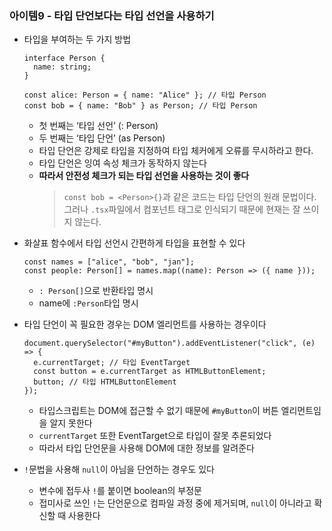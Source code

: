 ### 아이템9 - 타입 단언보다는 타입 선언을 사용하기

- 타입을 부여하는 두 가지 방법

  ```tsx
  interface Person {
    name: string;
  }

  const alice: Person = { name: "Alice" }; // 타입 Person
  const bob = { name: "Bob" } as Person; // 타입 Person
  ```

  - 첫 번째는 ‘타입 선언’ (: Person)
  - 두 번째는 ‘타입 단언’ (as Person)
  - 타입 단언은 강제로 타입을 지정하여 타입 체커에게 오류를 무시하라고 한다.
  - 타입 단언은 잉여 속성 체크가 동작하지 않는다
  - **따라서 안전성 체크가 되는 타입 선언을 사용하는 것이 좋다**
    > `const bob = <Person>{}`과 같은 코드는 타입 단언의 원래 문법이다. 그러나 `.tsx`파일에서 컴포넌트 태그로 인식되기 때문에 현재는 잘 쓰이지 않는다.

- 화살표 함수에서 타입 선언시 간편하게 타입을 표현할 수 있다
  ```tsx
  const names = ["alice", "bob", "jan"];
  const people: Person[] = names.map((name): Person => ({ name }));
  ```
  - `: Person[]`으로 반환타입 명시
  - name에 `:Person`타입 명시
- 타입 단언이 꼭 필요한 경우는 DOM 엘리먼트를 사용하는 경우이다
  ```tsx
  document.querySelector("#myButton").addEventListener("click", (e) => {
    e.currentTarget; // 타입 EventTarget
    const button = e.currentTarget as HTMLButtonElement;
    button; // 타입 HTMLButtonElement
  });
  ```
  - 타입스크립트는 DOM에 접근할 수 없기 때문에 `#myButton`이 버튼 엘리먼트임을 알지 못한다
  - `currentTarget` 또한 EventTarget으로 타입이 잘못 추론되었다
  - 따라서 타입 단언문을 사용해 DOM에 대한 정보를 알려준다
- `!`문법을 사용해 `null`이 아님을 단언하는 경우도 있다
  - 변수에 접두사 `!`를 붙이면 boolean의 부정문
  - 접미사로 쓰인 `!`는 단언문으로 컴파일 과정 중에 제거되며, `null`이 아니라고 확신할 때 사용한다
